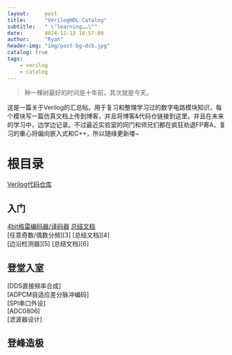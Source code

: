 ```yaml
---
layout:     post
title:      "VerilogHDL Catalog"
subtitle:   " \"learning……\""
date:       4024-11-13 16:57:00
author:     "Ryan"
header-img: "img/post-bg-dcb.jpg"
catalog: true
tags:
    - verilog
    - catalog
---
```


> 种一棵树最好的时间是十年前，其次就是今天。

这是一篇关于Verilog的汇总帖。用于复习和整理学习过的数字电路模块知识，每个模块写一篇仿真文档上传到博客，并且将博客&代码仓链接到这里。并且在未来的学习中，边学边记录。不过最近实验室的同门和师兄们都在疯狂劝退FP寄A，复习的重心将偏向嵌入式和C++，所以随缘更新喽~

# 根目录
[Verilog代码仓库][0]

## 入门
[4bit格雷编码器/译码器][1] [总结文档][2]  
[任意奇数/偶数分频][3] [总结文档][4]  
[边沿检测器][5] [总结文档][6]  

## 登堂入室
[DDS直接频率合成]  
[ADPCM自适应差分脉冲编码]  
[SPI串口外设]  
[ADC0806]  
[滤波器设计]  
## 登峰造极





[0]:https://github.com/RyanAqu/Verilogs
[1]:https://github.com/RyanAqu/Verilogs/tree/main/graycoder
[2]:https://ryanaqu.github.io/2024/11/14/graycoder-graydecoder/



